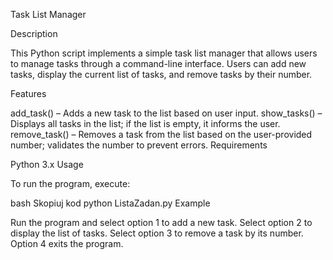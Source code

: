 Task List Manager

Description

This Python script implements a simple task list manager that allows users to manage tasks through a command-line interface. Users can add new tasks, display the current list of tasks, and remove tasks by their number.

Features

add_task() – Adds a new task to the list based on user input.
show_tasks() – Displays all tasks in the list; if the list is empty, it informs the user.
remove_task() – Removes a task from the list based on the user-provided number; validates the number to prevent errors.
Requirements

Python 3.x
Usage

To run the program, execute:

bash
Skopiuj kod
python ListaZadan.py
Example

Run the program and select option 1 to add a new task.
Select option 2 to display the list of tasks.
Select option 3 to remove a task by its number.
Option 4 exits the program.

